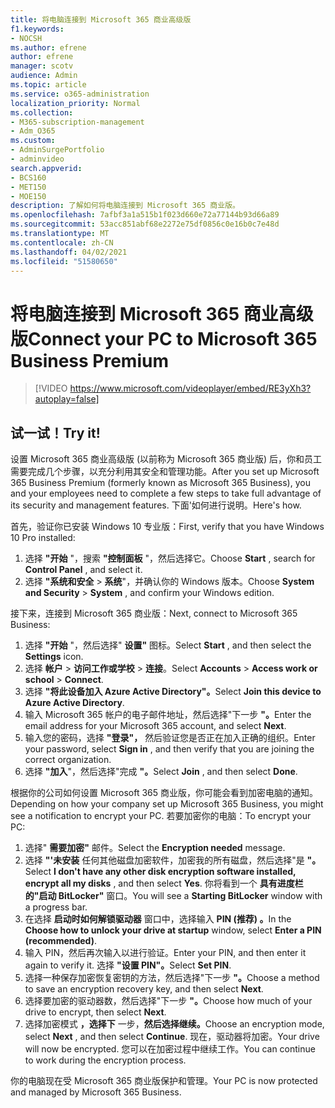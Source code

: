 ```yaml
---
title: 将电脑连接到 Microsoft 365 商业高级版
f1.keywords:
- NOCSH
ms.author: efrene
author: efrene
manager: scotv
audience: Admin
ms.topic: article
ms.service: o365-administration
localization_priority: Normal
ms.collection:
- M365-subscription-management
- Adm_O365
ms.custom:
- AdminSurgePortfolio
- adminvideo
search.appverid:
- BCS160
- MET150
- MOE150
description: 了解如何将电脑连接到 Microsoft 365 商业版。
ms.openlocfilehash: 7afbf3a1a515b1f023d660e72a77144b93d66a89
ms.sourcegitcommit: 53acc851abf68e2272e75df0856c0e16b0c7e48d
ms.translationtype: MT
ms.contentlocale: zh-CN
ms.lasthandoff: 04/02/2021
ms.locfileid: "51580650"
---
```

# <a name="connect-your-pc-to-microsoft-365-business-premium"></a><span data-ttu-id="47210-103">将电脑连接到 Microsoft 365 商业高级版</span><span class="sxs-lookup"><span data-stu-id="47210-103">Connect your PC to Microsoft 365 Business Premium</span></span>

> [!VIDEO https://www.microsoft.com/videoplayer/embed/RE3yXh3?autoplay=false]

## <a name="try-it"></a><span data-ttu-id="47210-104">试一试！</span><span class="sxs-lookup"><span data-stu-id="47210-104">Try it!</span></span>
<span data-ttu-id="47210-105">设置 Microsoft 365 商业高级版 (以前称为 Microsoft 365 商业版) 后，你和员工需要完成几个步骤，以充分利用其安全和管理功能。</span><span class="sxs-lookup"><span data-stu-id="47210-105">After you set up Microsoft 365 Business Premium (formerly known as Microsoft 365 Business), you and your employees need to complete a few steps to take full advantage of its security and management features.</span></span> <span data-ttu-id="47210-106">下面&#39;如何进行说明。</span><span class="sxs-lookup"><span data-stu-id="47210-106">Here&#39;s how.</span></span>

<span data-ttu-id="47210-107">首先，验证你已安装 Windows 10 专业版：</span><span class="sxs-lookup"><span data-stu-id="47210-107">First, verify that you have Windows 10 Pro installed:</span></span>

1. <span data-ttu-id="47210-108">选择  **"开始** "，搜索  **"控制面板** "，然后选择它。</span><span class="sxs-lookup"><span data-stu-id="47210-108">Choose  **Start** , search for  **Control Panel** , and select it.</span></span>
2. <span data-ttu-id="47210-109">选择 **"系统和安全**   >   **系统**"，并确认你的 Windows 版本。</span><span class="sxs-lookup"><span data-stu-id="47210-109">Choose  **System and Security**  >  **System** , and confirm your Windows edition.</span></span>

<span data-ttu-id="47210-110">接下来，连接到 Microsoft 365 商业版：</span><span class="sxs-lookup"><span data-stu-id="47210-110">Next, connect to Microsoft 365 Business:</span></span>

1. <span data-ttu-id="47210-111">选择  **"开始** "，然后选择"  **设置"** 图标。</span><span class="sxs-lookup"><span data-stu-id="47210-111">Select  **Start** , and then select the  **Settings** icon.</span></span>
2. <span data-ttu-id="47210-112">选择 **帐户**  >   **访问工作或学校**   >   **连接**。</span><span class="sxs-lookup"><span data-stu-id="47210-112">Select  **Accounts** >  **Access work or school**  >  **Connect**.</span></span>
3. <span data-ttu-id="47210-113">选择 **"将此设备加入 Azure Active Directory"。**</span><span class="sxs-lookup"><span data-stu-id="47210-113">Select  **Join this device to Azure Active Directory**.</span></span>
4. <span data-ttu-id="47210-114">输入 Microsoft 365 帐户的电子邮件地址，然后选择"下一步 **"。**</span><span class="sxs-lookup"><span data-stu-id="47210-114">Enter the email address for your Microsoft 365 account, and select  **Next**.</span></span>
5. <span data-ttu-id="47210-115">输入您的密码，选择  **"登录"，** 然后验证您是否正在加入正确的组织。</span><span class="sxs-lookup"><span data-stu-id="47210-115">Enter your password, select  **Sign in** , and then verify that you are joining the correct organization.</span></span>
6. <span data-ttu-id="47210-116">选择 **"加入**"，然后选择"完成 **"。**</span><span class="sxs-lookup"><span data-stu-id="47210-116">Select  **Join** , and then select  **Done**.</span></span>

<span data-ttu-id="47210-117">根据你的公司如何设置 Microsoft 365 商业版，你可能会看到加密电脑的通知。</span><span class="sxs-lookup"><span data-stu-id="47210-117">Depending on how your company set up Microsoft 365 Business, you might see a notification to encrypt your PC.</span></span> <span data-ttu-id="47210-118">若要加密你的电脑：</span><span class="sxs-lookup"><span data-stu-id="47210-118">To encrypt your PC:</span></span>

1. <span data-ttu-id="47210-119">选择"  **需要加密"**  邮件。</span><span class="sxs-lookup"><span data-stu-id="47210-119">Select the  **Encryption needed**  message.</span></span>
2. <span data-ttu-id="47210-120">选择 **"&#39;未安装** 任何其他磁盘加密软件，加密我的所有磁盘，然后选择"是 **"。**</span><span class="sxs-lookup"><span data-stu-id="47210-120">Select  **I don&#39;t have any other disk encryption software installed, encrypt all my disks** , and then select  **Yes**.</span></span> <span data-ttu-id="47210-121">你将看到一个  **具有进度栏的"启动 BitLocker"**  窗口。</span><span class="sxs-lookup"><span data-stu-id="47210-121">You will see a  **Starting BitLocker**  window with a progress bar.</span></span>
3. <span data-ttu-id="47210-122">在选择 **启动时如何解锁驱动器** 窗口中，选择输入 **PIN (推荐) 。**</span><span class="sxs-lookup"><span data-stu-id="47210-122">In the  **Choose how to unlock your drive at startup**  window, select **Enter a PIN (recommended)**.</span></span>
4. <span data-ttu-id="47210-123">输入 PIN，然后再次输入以进行验证。</span><span class="sxs-lookup"><span data-stu-id="47210-123">Enter your PIN, and then enter it again to verify it.</span></span> <span data-ttu-id="47210-124">选择 **"设置 PIN"。**</span><span class="sxs-lookup"><span data-stu-id="47210-124">Select  **Set PIN**.</span></span>
5. <span data-ttu-id="47210-125">选择一种保存加密恢复密钥的方法，然后选择"下一步 **"。**</span><span class="sxs-lookup"><span data-stu-id="47210-125">Choose a method to save an encryption recovery key, and then select  **Next**.</span></span>
6. <span data-ttu-id="47210-126">选择要加密的驱动器数，然后选择"下一步 **"。**</span><span class="sxs-lookup"><span data-stu-id="47210-126">Choose how much of your drive to encrypt, then select  **Next**.</span></span>
7. <span data-ttu-id="47210-127">选择加密模式 **，选择下** 一步，**然后选择继续。**</span><span class="sxs-lookup"><span data-stu-id="47210-127">Choose an encryption mode, select  **Next** , and then select  **Continue**.</span></span> <span data-ttu-id="47210-128">现在，驱动器将加密。</span><span class="sxs-lookup"><span data-stu-id="47210-128">Your drive will now be encrypted.</span></span> <span data-ttu-id="47210-129">您可以在加密过程中继续工作。</span><span class="sxs-lookup"><span data-stu-id="47210-129">You can continue to work during the encryption process.</span></span>

<span data-ttu-id="47210-130">你的电脑现在受 Microsoft 365 商业版保护和管理。</span><span class="sxs-lookup"><span data-stu-id="47210-130">Your PC is now protected and managed by Microsoft 365 Business.</span></span>